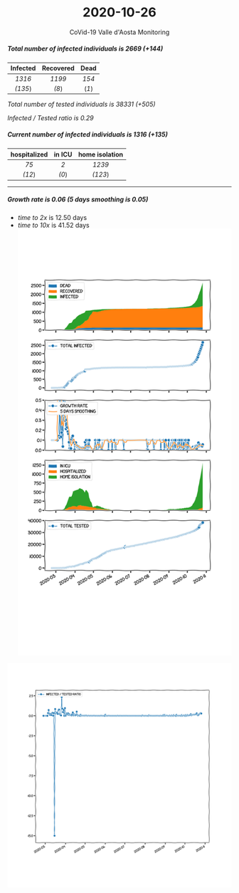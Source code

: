 <div align='center'>

# 2020-10-26
CoVid-19 Valle d'Aosta Monitoring
</div>

##### Total number of infected individuals is 2669 (+144)
Infected | Recovered | Dead
:---: | :---: | :---:
*1316* | *1199* | *154*
*(135*) | *(8*) | (*1*)

*Total number of tested individuals is 38331 (+505)*

*Infected / Tested ratio is 0.29*
##### Current number of infected individuals is 1316 (+135)
hospitalized | in ICU | home isolation
:---: | :---: | :---:
*75* |*2* |*1239*
*(12*) |*(0*) |*(123*)
***
##### Growth rate is 0.06 (5 days smoothing is 0.05)
- *time to 2x* is 12.50 days
- *time to 10x* is 41.52 days
![stats][stats]

![infected_normalized][infected_normalized]

[stats]: stats_Valled'Aosta.png
[infected_normalized]: infected_normalized_Valled'Aosta.png
